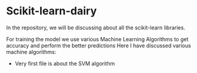 # Scikit-learn-dairy
In the repository, we will be discussing about all the scikit-learn libraries.

For training the model we use various Machine Learning Algorithms to get accuracy and perform the better predictions
Here I have discussed various machine algorithms:
- Very first file is about the SVM algorithm
